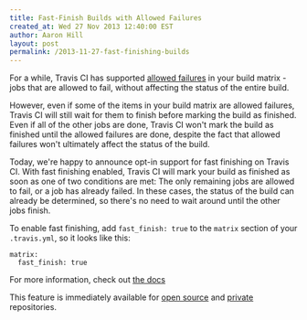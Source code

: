 ```yaml
---
title: Fast-Finish Builds with Allowed Failures
created_at: Wed 27 Nov 2013 12:40:00 EST
author: Aaron Hill
layout: post
permalink: /2013-11-27-fast-finishing-builds
---
```


For a while, Travis CI has supported [allowed failures](http://about.travis-ci.org/docs/user/build-configuration/#Rows-That-are-Allowed-To-Fail) in your build matrix -
jobs that are allowed to fail, without affecting the status of the entire build.

However, even if some of the items in your build matrix are allowed failures, Travis CI will still wait for them to finish before marking the build as finished.
Even if all of the other jobs are done, Travis CI won't mark the build as finished until the allowed failures are done, despite the fact that allowed failures won't ultimately affect the status of the build.

Today, we're happy to announce opt-in support for fast finishing on Travis CI. With fast finishing enabled, Travis CI will mark your build as finished as soon as one of two conditions are met:
The only remaining jobs are allowed to fail, or a job has already failed. In these cases, the status of the build can already be determined, so there's no need to wait around until the other jobs finish.

To enable fast finishing, add `fast_finish: true` to the `matrix` section of your `.travis.yml`, so it looks like this:

    matrix:
      fast_finish: true

For more information, check out [the docs](/docs/user/build-configuration)

This feature is immediately available for [open source](https://travis-ci.org/) and [private](https://travis-ci.com/) repositories.
